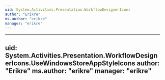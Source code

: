 ```yaml
---
uid: System.Activities.Presentation.WorkflowDesignerIcons
author: "Erikre"
ms.author: "erikre"
manager: "erikre"
---
```


---
uid: System.Activities.Presentation.WorkflowDesignerIcons.UseWindowsStoreAppStyleIcons
author: "Erikre"
ms.author: "erikre"
manager: "erikre"
---
